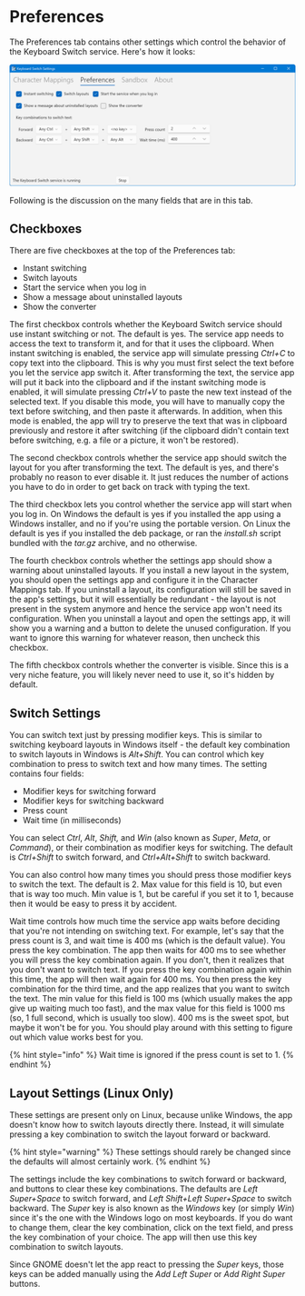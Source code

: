 # Preferences

The Preferences tab contains other settings which control the behavior of the Keyboard Switch service. Here's how it looks:

![](../.gitbook/assets/v4.0-screen-preferences.png)

Following is the discussion on the many fields that are in this tab.

## Checkboxes

There are five checkboxes at the top of the Preferences tab:

* Instant switching
* Switch layouts
* Start the service when you log in
* Show a message about uninstalled layouts
* Show the converter

The first checkbox controls whether the Keyboard Switch service should use instant switching or not. The default is yes. The service app needs to access the text to transform it, and for that it uses the clipboard. When instant switching is enabled, the service app will simulate pressing _Ctrl+C_ to copy text into the clipboard. This is why you must first select the text before you let the service app switch it. After transforming the text, the service app will put it back into the clipboard and if the instant switching mode is enabled, it will simulate pressing _Ctrl+V_ to paste the new text instead of the selected text. If you disable this mode, you will have to manually copy the text before switching, and then paste it afterwards. In addition, when this mode is enabled, the app will try to preserve the text that was in clipboard previously and restore it after switching (if the clipboard didn't contain text before switching, e.g. a file or a picture, it won't be restored).

The second checkbox controls whether the service app should switch the layout for you after transforming the text. The default is yes, and there's probably no reason to ever disable it. It just reduces the number of actions you have to do in order to get back on track with typing the text.

The third checkbox lets you control whether the service app will start when you log in. On Windows the default is yes if you installed the app using a Windows installer, and no if you're using the portable version. On Linux the default is yes if you installed the deb package, or ran the _install.sh_ script bundled with the _tar.gz_ archive, and no otherwise.

The fourth checkbox controls whether the settings app should show a warning about uninstalled layouts. If you install a new layout in the system, you should open the settings app and configure it in the Character Mappings tab. If you uninstall a layout, its configuration will still be saved in the app's settings, but it will essentially be redundant - the layout is not present in the system anymore and hence the service app won't need its configuration. When you uninstall a layout and open the settings app, it will show you a warning and a button to delete the unused configuration. If you want to ignore this warning for whatever reason, then uncheck this checkbox.

The fifth checkbox controls whether the converter is visible. Since this is a very niche feature, you will likely never need to use it, so it's hidden by default.

## Switch Settings

You can switch text just by pressing modifier keys. This is similar to switching keyboard layouts in Windows itself - the default key combination to switch layouts in Windows is _Alt+Shift_. You can control which key combination to press to switch text and how many times. The setting contains four fields:

* Modifier keys for switching forward
* Modifier keys for switching backward
* Press count
* Wait time (in milliseconds)

You can select _Ctrl_, _Alt_, _Shift,_ and _Win_ (also known as _Super_, _Meta_, or _Command_), or their combination as modifier keys for switching. The default is _Ctrl+Shift_ to switch forward, and _Ctrl+Alt+Shift_ to switch backward.

You can also control how many times you should press those modifier keys to switch the text. The default is 2. Max value for this field is 10, but even that is way too much. Min value is 1, but be careful if you set it to 1, because then it would be easy to press it by accident.

Wait time controls how much time the service app waits before deciding that you're not intending on switching text. For example, let's say that the press count is 3, and wait time is 400 ms (which is the default value). You press the key combination. The app then waits for 400 ms to see whether you will press the key combination again. If you don't, then it realizes that you don't want to switch text. If you press the key combination again within this time, the app will then wait again for 400 ms. You then press the key combination for the third time, and the app realizes that you want to switch the text. The min value for this field is 100 ms (which usually makes the app give up waiting much too fast), and the max value for this field is 1000 ms (so, 1 full second, which is usually too slow). 400 ms is the sweet spot, but maybe it won't be for you. You should play around with this setting to figure out which value works best for you.

{% hint style="info" %}
Wait time is ignored if the press count is set to 1.
{% endhint %}

## Layout Settings (Linux Only)

These settings are present only on Linux, because unlike Windows, the app doesn't know how to switch layouts directly there. Instead, it will simulate pressing a key combination to switch the layout forward or backward.

{% hint style="warning" %}
These settings should rarely be changed since the defaults will almost certainly work.
{% endhint %}

The settings include the key combinations to switch forward or backward, and buttons to clear these key combinations. The defaults are _Left Super+Space_ to switch forward, and _Left Shift+Left Super+Space_ to switch backward. The _Super_ key is also known as the _Windows_ key (or simply _Win_) since it's the one with the Windows logo on most keyboards. If you do want to change them, clear the key combination, click on the text field, and press the key combination of your choice. The app will then use this key combination to switch layouts.

Since GNOME doesn't let the app react to pressing the _Super_ keys, those keys can be added manually using the _Add Left Super_ or _Add Right Super_ buttons.
